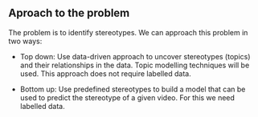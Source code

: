 
## Aproach to the problem

The problem is to identify stereotypes. We can approach this problem in two ways:

- Top down: Use data-driven approach to uncover stereotypes (topics) and their relationships in the data. Topic modelling techniques will be used. This approach does not require labelled data.
  
- Bottom up: Use predefined stereotypes to build a model that can be used to predict the stereotype of a given video. For this we need labelled data.
